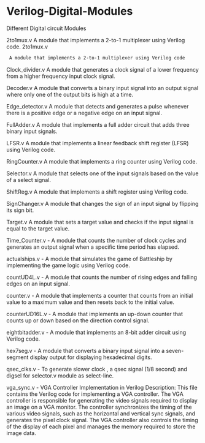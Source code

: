 # Verilog-Digital-Modules
Different Digital circuit Modules

2to1mux.v
A module that implements a 2-to-1 multiplexer using Verilog code.
2to1mux.v

```bash
 A module that implements a 2-to-1 multiplexer using Verilog code
```


Clock_divider.v
A module that generates a clock signal of a lower frequency from a higher frequency input clock signal.

Decoder.v
A module that converts a binary input signal into an output signal where only one of the output bits is high at a time.

Edge_detector.v
A module that detects and generates a pulse whenever there is a positive edge or a negative edge on an input signal.

FullAdder.v
A module that implements a full adder circuit that adds three binary input signals.

LFSR.v
A module that implements a linear feedback shift register (LFSR) using Verilog code.

RingCounter.v
A module that implements a ring counter using Verilog code.

Selector.v
A module that selects one of the input signals based on the value of a select signal.

ShiftReg.v
A module that implements a shift register using Verilog code.

SignChanger.v
A module that changes the sign of an input signal by flipping its sign bit.

Target.v
A module that sets a target value and checks if the input signal is equal to the target value.

Time_Counter.v - A module that counts the number of clock cycles and generates an output signal when a specific time period has elapsed.

actualships.v - A module that simulates the game of Battleship by implementing the game logic using Verilog code.

countUD4L.v - A module that counts the number of rising edges and falling edges on an input signal.

counter.v - A module that implements a counter that counts from an initial value to a maximum value and then resets back to the initial value.

counterUD16L.v - A module that implements an up-down counter that counts up or down based on the direction control signal.

eightbitadder.v - A module that implements an 8-bit adder circuit using Verilog code.

hex7seg.v - A module that converts a binary input signal into a seven-segment display output for displaying hexadecimal digits.

qsec_clks.v - To generate slower clock , a qsec signal (1/8 second) and digsel for selector.v module as select-line.

vga_sync.v  - VGA Controller Implementation in Verilog
Description:  This file contains the Verilog code for implementing a VGA controller. The VGA controller is responsible for generating the video signals required to display an image on a VGA monitor. The controller synchronizes the timing of the various video signals, such as the horizontal and vertical sync signals, and generates the pixel clock signal. The VGA controller also controls the timing of the display of each pixel and manages the memory required to store the image data.
